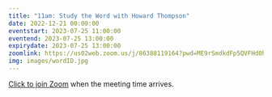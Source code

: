 ```yaml
---
title: "11am: Study the Word with Howard Thompson"
date: 2022-12-21 00:00:00
eventstart: 2023-07-25 11:00:00
eventend: 2023-07-25 13:00:00
expirydate: 2023-07-25 13:00:00
zoomlink: https://us02web.zoom.us/j/86388119164?pwd=ME9rSmdkdFp5QVFHd0hIbDZmNXhRQT09
img: images/wordID.jpg
---
```


[Click to join Zoom](https://us02web.zoom.us/j/86388119164?pwd=ME9rSmdkdFp5QVFHd0hIbDZmNXhRQT09) when the meeting time arrives.